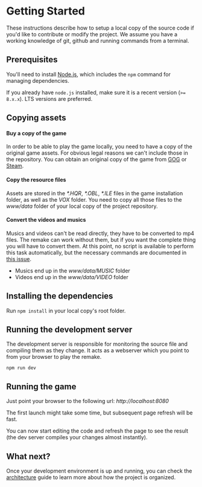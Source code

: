 # Getting Started

These instructions describe how to setup a local copy of the source code if you'd like to contribute or modify the project.
We assume you have a working knowledge of git, github and running commands from a terminal.


## Prerequisites

You'll need to install [Node.js](https://nodejs.org), which includes the `npm` command for managing dependencies.
 
If you already have `node.js` installed, make sure it is a recent version (`>= 8.x.x`). LTS versions are preferred.


## Copying assets

#### Buy a copy of the game

In order to be able to play the game locally, you need to have a copy of the original game assets.
For obvious legal reasons we can't include those in the repository.
You can obtain an original copy of the game from [GOG](https://www.gog.com/game/little_big_adventure_2) or [Steam](http://store.steampowered.com/app/398000/Little_Big_Adventure_2/).

#### Copy the resource files

Assets are stored in the _*.HQR_, _*.OBL_, _*.ILE_ files in the game installation folder, as well as the _VOX_ folder.
You need to copy all those files to the _www/data_ folder of your local copy of the project repository.

#### Convert the videos and musics

Musics and videos can't be read directly, they have to be converted to mp4 files.
The remake can work without them, but if you want the complete thing you will have to convert them.
At this point, no script is available to perform this task automatically, but the necessary commands are documented in [this issue](https://github.com/agrande/lba2remake/issues/4).

* Musics end up in the _www/data/MUSIC_ folder
* Videos end up in the _www/data/VIDEO_ folder


## Installing the dependencies

Run `npm install` in your local copy's root folder.


## Running the development server

The development server is responsible for monitoring the source file and compiling them as they change.
It acts as a webserver which you point to from your browser to play the remake.

`npm run dev`


## Running the game

Just point your browser to the following url: _http://localhost:8080_

The first launch might take some time, but subsequent page refresh will be fast.

You can now start editing the code and refresh the page to see the result (the dev server compiles your changes almost instantly).


## What next?

Once your development environment is up and running, you can check the [architecture](architecture.md) guide to learn more about how the project is organized.
